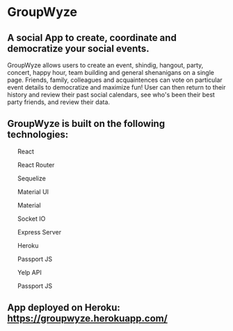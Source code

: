 # GroupWyze

## A social App to create, coordinate and democratize your social events. 

GroupWyze allows users to create an event, shindig, hangout, party, concert, happy hour, team building and general shenanigans on a single page. Friends, family, colleagues and acquaintences can vote on particular event details to democratize and maximize fun! User can then return to their history and review their past social calendars, see who's been their best party friends, and review their data. 

## GroupWyze is built on the following technologies:
<ul>React</ul>
<ul>React Router </ul>
<ul>Sequelize </ul>
<ul>Material UI </ul>
<ul>Material </ul>
<ul>Socket IO </ul>
<ul>Express Server </ul>
<ul>Heroku </ul>
<ul>Passport JS </ul>
<ul>Yelp API </ul>
<ul>Passport JS </ul>

## App deployed on Heroku: <a href="https://groupwyze.herokuapp.com/"> https://groupwyze.herokuapp.com/ </a>
